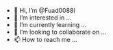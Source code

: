 - 👋 Hi, I’m @Fuad0088l
- 👀 I’m interested in ...
- 🌱 I’m currently learning ...
- 💞️ I’m looking to collaborate on ...
- 📫 How to reach me ...

<!---
Fuad0088l/Fuad0088l is a ✨ special ✨ repository because its `README.md` (this file) appears on your GitHub profile.
You can click the Preview link to take a look at your changes.
--->

